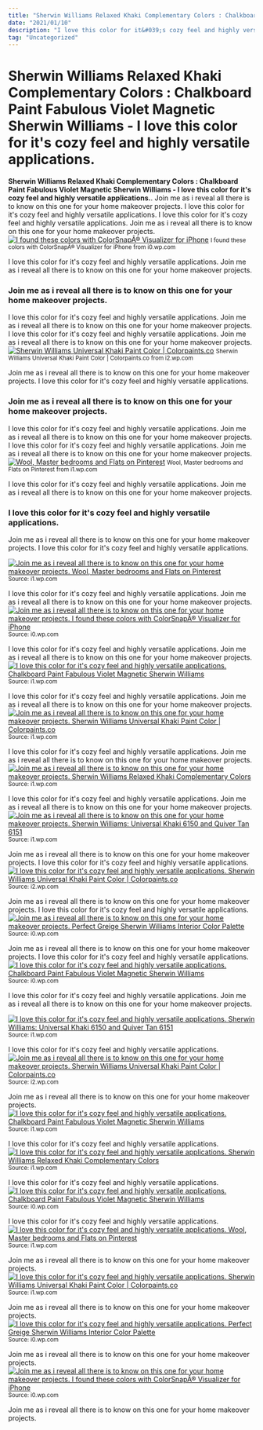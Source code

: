 ```yaml
---
title: "Sherwin Williams Relaxed Khaki Complementary Colors : Chalkboard Paint Fabulous Violet Magnetic Sherwin Williams - I love this color for it&#039;s cozy feel and highly versatile applications."
date: "2021/01/10"
description: "I love this color for it&#039;s cozy feel and highly versatile applications."
tag: "Uncategorized"
---
```


# Sherwin Williams Relaxed Khaki Complementary Colors : Chalkboard Paint Fabulous Violet Magnetic Sherwin Williams - I love this color for it&#039;s cozy feel and highly versatile applications.
**Sherwin Williams Relaxed Khaki Complementary Colors : Chalkboard Paint Fabulous Violet Magnetic Sherwin Williams - I love this color for it&#039;s cozy feel and highly versatile applications.**. Join me as i reveal all there is to know on this one for your home makeover projects. I love this color for it&#039;s cozy feel and highly versatile applications.
I love this color for it&#039;s cozy feel and highly versatile applications. Join me as i reveal all there is to know on this one for your home makeover projects.
[![I found these colors with ColorSnapÂ® Visualizer for iPhone](https://i0.wp.com/i.pinimg.com/236x/76/5a/06/765a06d63afbde6dd3c0bcf1f580cec8.jpg?nii=t "I found these colors with ColorSnapÂ® Visualizer for iPhone")](https://i0.wp.com/i.pinimg.com/236x/76/5a/06/765a06d63afbde6dd3c0bcf1f580cec8.jpg?nii=t)
<small>I found these colors with ColorSnapÂ® Visualizer for iPhone from i0.wp.com</small>

I love this color for it&#039;s cozy feel and highly versatile applications. Join me as i reveal all there is to know on this one for your home makeover projects.

### Join me as i reveal all there is to know on this one for your home makeover projects.
I love this color for it&#039;s cozy feel and highly versatile applications. Join me as i reveal all there is to know on this one for your home makeover projects.
I love this color for it&#039;s cozy feel and highly versatile applications. Join me as i reveal all there is to know on this one for your home makeover projects.
[![Sherwin Williams Universal Khaki Paint Color | Colorpaints.co](https://i2.wp.com/i.pinimg.com/originals/20/22/af/2022af4ca9980905b1b87ff27626f3df.jpg?resize=688%2C1164&amp;ssl=1 "Sherwin Williams Universal Khaki Paint Color | Colorpaints.co")](https://i2.wp.com/i.pinimg.com/originals/20/22/af/2022af4ca9980905b1b87ff27626f3df.jpg?resize=688%2C1164&amp;ssl=1)
<small>Sherwin Williams Universal Khaki Paint Color | Colorpaints.co from i2.wp.com</small>

Join me as i reveal all there is to know on this one for your home makeover projects. I love this color for it&#039;s cozy feel and highly versatile applications.

### Join me as i reveal all there is to know on this one for your home makeover projects.
I love this color for it&#039;s cozy feel and highly versatile applications. Join me as i reveal all there is to know on this one for your home makeover projects.
I love this color for it&#039;s cozy feel and highly versatile applications. Join me as i reveal all there is to know on this one for your home makeover projects.
[![Wool, Master bedrooms and Flats on Pinterest](https://i1.wp.com/s-media-cache-ak0.pinimg.com/736x/f4/f5/cd/f4f5cdb39c6901fd6acb7da84753b4b1.jpg "Wool, Master bedrooms and Flats on Pinterest")](https://i1.wp.com/s-media-cache-ak0.pinimg.com/736x/f4/f5/cd/f4f5cdb39c6901fd6acb7da84753b4b1.jpg)
<small>Wool, Master bedrooms and Flats on Pinterest from i1.wp.com</small>

I love this color for it&#039;s cozy feel and highly versatile applications. Join me as i reveal all there is to know on this one for your home makeover projects.

### I love this color for it&#039;s cozy feel and highly versatile applications.
Join me as i reveal all there is to know on this one for your home makeover projects. I love this color for it&#039;s cozy feel and highly versatile applications.


[![Join me as i reveal all there is to know on this one for your home makeover projects. Wool, Master bedrooms and Flats on Pinterest](https://i0.wp.com/tse3.mm.bing.net/th?id=OIP.PIkkfxOm0Ds4Firxn9R2SgHaIm&amp;pid=15.1 "Wool, Master bedrooms and Flats on Pinterest")](https://i1.wp.com/s-media-cache-ak0.pinimg.com/736x/f4/f5/cd/f4f5cdb39c6901fd6acb7da84753b4b1.jpg)
<small>Source: i1.wp.com</small>

I love this color for it&#039;s cozy feel and highly versatile applications. Join me as i reveal all there is to know on this one for your home makeover projects.
[![Join me as i reveal all there is to know on this one for your home makeover projects. I found these colors with ColorSnapÂ® Visualizer for iPhone](https://i1.wp.com/tse2.mm.bing.net/th?id=OIP.8lA_KKpDyEs5xTnIZVYl1wAAAA&amp;pid=15.1 "I found these colors with ColorSnapÂ® Visualizer for iPhone")](https://i0.wp.com/i.pinimg.com/236x/76/5a/06/765a06d63afbde6dd3c0bcf1f580cec8.jpg?nii=t)
<small>Source: i0.wp.com</small>

I love this color for it&#039;s cozy feel and highly versatile applications. Join me as i reveal all there is to know on this one for your home makeover projects.
[![I love this color for it&#039;s cozy feel and highly versatile applications. Chalkboard Paint Fabulous Violet Magnetic Sherwin Williams](https://i1.wp.com/tse3.mm.bing.net/th?id=OIP.DvUN4ivk4xaQheKN1vunMQAAAA&amp;pid=15.1 "Chalkboard Paint Fabulous Violet Magnetic Sherwin Williams")](https://i1.wp.com/www.antidiler.org/upload/2019/09/04/interior-decor-greige-paint-sherwin-williams-balanced-beige-sherwin-williams-reviews-interior-paint-s-a557cca34282cc6c.jpg)
<small>Source: i1.wp.com</small>

I love this color for it&#039;s cozy feel and highly versatile applications. Join me as i reveal all there is to know on this one for your home makeover projects.
[![Join me as i reveal all there is to know on this one for your home makeover projects. Sherwin Williams Universal Khaki Paint Color | Colorpaints.co](https://i1.wp.com/tse4.mm.bing.net/th?id=OIP.l157j6l_hbPh_TBHcwcKPwHaFA&amp;pid=15.1 "Sherwin Williams Universal Khaki Paint Color | Colorpaints.co")](https://i1.wp.com/i.pinimg.com/originals/82/31/19/8231198bc595bc3ebb55e5580c0ec8e6.jpg?resize=688%2C465&amp;ssl=1)
<small>Source: i1.wp.com</small>

I love this color for it&#039;s cozy feel and highly versatile applications. Join me as i reveal all there is to know on this one for your home makeover projects.
[![Join me as i reveal all there is to know on this one for your home makeover projects. Sherwin Williams Relaxed Khaki Complementary Colors](https://i0.wp.com/tse1.mm.bing.net/th?id=OIP.glUDcSyoSlAWDCuhKW7aLgHaHa&amp;pid=15.1 "Sherwin Williams Relaxed Khaki Complementary Colors")](https://i1.wp.com/mobileimages.lowes.com/productimages/28ee1b01-5e3b-4228-b517-9ef010fea4bd/09138556.jpg?size=pdhi)
<small>Source: i1.wp.com</small>

I love this color for it&#039;s cozy feel and highly versatile applications. Join me as i reveal all there is to know on this one for your home makeover projects.
[![Join me as i reveal all there is to know on this one for your home makeover projects. Sherwin Williams: Universal Khaki 6150 and Quiver Tan 6151](https://i1.wp.com/tse3.mm.bing.net/th?id=OIP.n98xB1h1X1ZYgb_Ab-0oxgHaFe&amp;pid=15.1 "Sherwin Williams: Universal Khaki 6150 and Quiver Tan 6151")](https://i1.wp.com/s-media-cache-ak0.pinimg.com/564x/46/38/94/46389460d229634b6d5994d7f48f0626.jpg)
<small>Source: i1.wp.com</small>

Join me as i reveal all there is to know on this one for your home makeover projects. I love this color for it&#039;s cozy feel and highly versatile applications.
[![I love this color for it&#039;s cozy feel and highly versatile applications. Sherwin Williams Universal Khaki Paint Color | Colorpaints.co](https://i0.wp.com/tse3.mm.bing.net/th?id=OIP.lKqoQso71N4iQ4dQfBW1fwHaMi&amp;pid=15.1 "Sherwin Williams Universal Khaki Paint Color | Colorpaints.co")](https://i2.wp.com/i.pinimg.com/originals/20/22/af/2022af4ca9980905b1b87ff27626f3df.jpg?resize=688%2C1164&amp;ssl=1)
<small>Source: i2.wp.com</small>

Join me as i reveal all there is to know on this one for your home makeover projects. I love this color for it&#039;s cozy feel and highly versatile applications.
[![Join me as i reveal all there is to know on this one for your home makeover projects. Perfect Greige Sherwin Williams Interior Color Palette](https://i0.wp.com/tse4.mm.bing.net/th?id=OIP.PV4qg8HZ9DxdbjGd-ZbwLgHaE8&amp;pid=15.1 "Perfect Greige Sherwin Williams Interior Color Palette")](https://i0.wp.com/www.antidiler.org/upload/2019/10/06/khaki-universal-complementary-colors-relaxed-color-sherwin-williams-complementary-interior-paint-colors-l-9792776de1cdd1db.jpg)
<small>Source: i0.wp.com</small>

Join me as i reveal all there is to know on this one for your home makeover projects. I love this color for it&#039;s cozy feel and highly versatile applications.
[![I love this color for it&#039;s cozy feel and highly versatile applications. Chalkboard Paint Fabulous Violet Magnetic Sherwin Williams](https://i1.wp.com/tse2.mm.bing.net/th?id=OIP.hsUebi_1oaee74RlaUyr9wAAAA&amp;pid=15.1 "Chalkboard Paint Fabulous Violet Magnetic Sherwin Williams")](https://i0.wp.com/www.antidiler.org/upload/2019/08/15/sherwin-williams-duration-sherwin-williams-paint-reviews-interior-sherwin-williams-reviews-interior-paint-s-f167822d3b2efafd.jpg)
<small>Source: i0.wp.com</small>

I love this color for it&#039;s cozy feel and highly versatile applications. Join me as i reveal all there is to know on this one for your home makeover projects.

[![I love this color for it&#039;s cozy feel and highly versatile applications. Sherwin Williams: Universal Khaki 6150 and Quiver Tan 6151](https://i1.wp.com/tse3.mm.bing.net/th?id=OIP.n98xB1h1X1ZYgb_Ab-0oxgHaFe&amp;pid=15.1 "Sherwin Williams: Universal Khaki 6150 and Quiver Tan 6151")](https://i1.wp.com/s-media-cache-ak0.pinimg.com/564x/46/38/94/46389460d229634b6d5994d7f48f0626.jpg)
<small>Source: i1.wp.com</small>

I love this color for it&#039;s cozy feel and highly versatile applications.
[![Join me as i reveal all there is to know on this one for your home makeover projects. Sherwin Williams Universal Khaki Paint Color | Colorpaints.co](https://i0.wp.com/tse3.mm.bing.net/th?id=OIP.lKqoQso71N4iQ4dQfBW1fwHaMi&amp;pid=15.1 "Sherwin Williams Universal Khaki Paint Color | Colorpaints.co")](https://i2.wp.com/i.pinimg.com/originals/20/22/af/2022af4ca9980905b1b87ff27626f3df.jpg?resize=688%2C1164&amp;ssl=1)
<small>Source: i2.wp.com</small>

Join me as i reveal all there is to know on this one for your home makeover projects.
[![I love this color for it&#039;s cozy feel and highly versatile applications. Chalkboard Paint Fabulous Violet Magnetic Sherwin Williams](https://i1.wp.com/tse3.mm.bing.net/th?id=OIP.DvUN4ivk4xaQheKN1vunMQAAAA&amp;pid=15.1 "Chalkboard Paint Fabulous Violet Magnetic Sherwin Williams")](https://i1.wp.com/www.antidiler.org/upload/2019/09/04/interior-decor-greige-paint-sherwin-williams-balanced-beige-sherwin-williams-reviews-interior-paint-s-a557cca34282cc6c.jpg)
<small>Source: i1.wp.com</small>

I love this color for it&#039;s cozy feel and highly versatile applications.
[![I love this color for it&#039;s cozy feel and highly versatile applications. Sherwin Williams Relaxed Khaki Complementary Colors](https://i0.wp.com/tse1.mm.bing.net/th?id=OIP.glUDcSyoSlAWDCuhKW7aLgHaHa&amp;pid=15.1 "Sherwin Williams Relaxed Khaki Complementary Colors")](https://i1.wp.com/mobileimages.lowes.com/productimages/28ee1b01-5e3b-4228-b517-9ef010fea4bd/09138556.jpg?size=pdhi)
<small>Source: i1.wp.com</small>

I love this color for it&#039;s cozy feel and highly versatile applications.
[![I love this color for it&#039;s cozy feel and highly versatile applications. Chalkboard Paint Fabulous Violet Magnetic Sherwin Williams](https://i1.wp.com/tse2.mm.bing.net/th?id=OIP.hsUebi_1oaee74RlaUyr9wAAAA&amp;pid=15.1 "Chalkboard Paint Fabulous Violet Magnetic Sherwin Williams")](https://i0.wp.com/www.antidiler.org/upload/2019/08/15/sherwin-williams-duration-sherwin-williams-paint-reviews-interior-sherwin-williams-reviews-interior-paint-s-f167822d3b2efafd.jpg)
<small>Source: i0.wp.com</small>

I love this color for it&#039;s cozy feel and highly versatile applications.
[![I love this color for it&#039;s cozy feel and highly versatile applications. Wool, Master bedrooms and Flats on Pinterest](https://i0.wp.com/tse3.mm.bing.net/th?id=OIP.PIkkfxOm0Ds4Firxn9R2SgHaIm&amp;pid=15.1 "Wool, Master bedrooms and Flats on Pinterest")](https://i1.wp.com/s-media-cache-ak0.pinimg.com/736x/f4/f5/cd/f4f5cdb39c6901fd6acb7da84753b4b1.jpg)
<small>Source: i1.wp.com</small>

Join me as i reveal all there is to know on this one for your home makeover projects.
[![I love this color for it&#039;s cozy feel and highly versatile applications. Sherwin Williams Universal Khaki Paint Color | Colorpaints.co](https://i1.wp.com/tse4.mm.bing.net/th?id=OIP.l157j6l_hbPh_TBHcwcKPwHaFA&amp;pid=15.1 "Sherwin Williams Universal Khaki Paint Color | Colorpaints.co")](https://i1.wp.com/i.pinimg.com/originals/82/31/19/8231198bc595bc3ebb55e5580c0ec8e6.jpg?resize=688%2C465&amp;ssl=1)
<small>Source: i1.wp.com</small>

Join me as i reveal all there is to know on this one for your home makeover projects.
[![I love this color for it&#039;s cozy feel and highly versatile applications. Perfect Greige Sherwin Williams Interior Color Palette](https://i0.wp.com/tse4.mm.bing.net/th?id=OIP.PV4qg8HZ9DxdbjGd-ZbwLgHaE8&amp;pid=15.1 "Perfect Greige Sherwin Williams Interior Color Palette")](https://i0.wp.com/www.antidiler.org/upload/2019/10/06/khaki-universal-complementary-colors-relaxed-color-sherwin-williams-complementary-interior-paint-colors-l-9792776de1cdd1db.jpg)
<small>Source: i0.wp.com</small>

Join me as i reveal all there is to know on this one for your home makeover projects.
[![Join me as i reveal all there is to know on this one for your home makeover projects. I found these colors with ColorSnapÂ® Visualizer for iPhone](https://i1.wp.com/tse2.mm.bing.net/th?id=OIP.8lA_KKpDyEs5xTnIZVYl1wAAAA&amp;pid=15.1 "I found these colors with ColorSnapÂ® Visualizer for iPhone")](https://i0.wp.com/i.pinimg.com/236x/76/5a/06/765a06d63afbde6dd3c0bcf1f580cec8.jpg?nii=t)
<small>Source: i0.wp.com</small>

Join me as i reveal all there is to know on this one for your home makeover projects.

